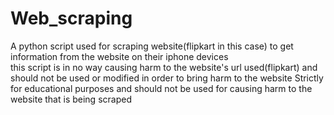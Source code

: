 # Web_scraping
A python script used for scraping website(flipkart in this case) to get information from the website on their iphone devices  
this script is in no way causing harm to the website's url used(flipkart) and should not be used or modified in order to bring harm to the website
Strictly for educational purposes and should not be used for causing harm to the website that is being scraped 

